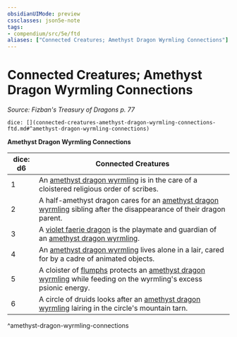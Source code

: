 ```yaml
---
obsidianUIMode: preview
cssclasses: json5e-note
tags:
- compendium/src/5e/ftd
aliases: ["Connected Creatures; Amethyst Dragon Wyrmling Connections"]
---
```

# Connected Creatures; Amethyst Dragon Wyrmling Connections
*Source: Fizban's Treasury of Dragons p. 77* 

`dice: [](connected-creatures-amethyst-dragon-wyrmling-connections-ftd.md#^amethyst-dragon-wyrmling-connections)`

**Amethyst Dragon Wyrmling Connections**

| dice: d6 | Connected Creatures |
|----------|---------------------|
| 1 | An [amethyst dragon wyrmling](/2-Mechanics/CLI/bestiary/dragon/amethyst-dragon-wyrmling-ftd.md) is in the care of a cloistered religious order of scribes. |
| 2 | A half-amethyst dragon cares for an [amethyst dragon wyrmling](/2-Mechanics/CLI/bestiary/dragon/amethyst-dragon-wyrmling-ftd.md) sibling after the disappearance of their dragon parent. |
| 3 | A [violet faerie dragon](/2-Mechanics/CLI/bestiary/dragon/faerie-dragon-violet.md) is the playmate and guardian of an [amethyst dragon wyrmling](/2-Mechanics/CLI/bestiary/dragon/amethyst-dragon-wyrmling-ftd.md). |
| 4 | An [amethyst dragon wyrmling](/2-Mechanics/CLI/bestiary/dragon/amethyst-dragon-wyrmling-ftd.md) lives alone in a lair, cared for by a cadre of animated objects. |
| 5 | A cloister of [flumphs](/2-Mechanics/CLI/bestiary/aberration/flumph.md) protects an [amethyst dragon wyrmling](/2-Mechanics/CLI/bestiary/dragon/amethyst-dragon-wyrmling-ftd.md) while feeding on the wyrmling's excess psionic energy. |
| 6 | A circle of druids looks after an [amethyst dragon wyrmling](/2-Mechanics/CLI/bestiary/dragon/amethyst-dragon-wyrmling-ftd.md) lairing in the circle's mountain tarn. |
^amethyst-dragon-wyrmling-connections